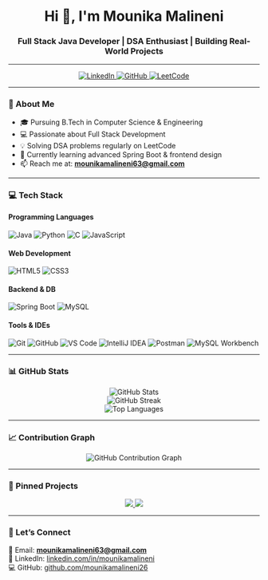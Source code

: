<h1 align="center">Hi 👋, I'm Mounika Malineni</h1>
<h3 align="center">Full Stack Java Developer | DSA Enthusiast | Building Real-World Projects</h3>

---

<p align="center">
  <a href="https://www.linkedin.com/in/mounikamalineni">
    <img alt="LinkedIn" src="https://img.shields.io/badge/LinkedIn-0A66C2?style=for-the-badge&logo=LinkedIn&logoColor=white" />
  </a>
  <a href="https://github.com/mounikamalineni26">
    <img alt="GitHub" src="https://img.shields.io/badge/GitHub-100000?style=for-the-badge&logo=github&logoColor=white" />
  </a>
  <a href="https://leetcode.com/Mounika__99/">
    <img alt="LeetCode" src="https://img.shields.io/badge/LeetCode-FFA116?style=for-the-badge&logo=LeetCode&logoColor=white" />
  </a>
</p>

---

### 🚀 About Me
- 🎓 Pursuing B.Tech in Computer Science & Engineering  
- 💻 Passionate about Full Stack Development  
- 💡 Solving DSA problems regularly on LeetCode  
- 🌱 Currently learning advanced Spring Boot & frontend design  
- 📫 Reach me at: **mounikamalineni63@gmail.com**

---

### 💻 Tech Stack

#### Programming Languages
![Java](https://img.shields.io/badge/Java-007396?style=flat-square&logo=java&logoColor=white)
![Python](https://img.shields.io/badge/Python-3776AB?style=flat-square&logo=python&logoColor=white)
![C](https://img.shields.io/badge/C-00599C?style=flat-square&logo=c&logoColor=white)
![JavaScript](https://img.shields.io/badge/JavaScript-F7DF1E?style=flat-square&logo=javascript&logoColor=black)

#### Web Development
![HTML5](https://img.shields.io/badge/HTML5-E34F26?style=flat-square&logo=html5&logoColor=white)
![CSS3](https://img.shields.io/badge/CSS3-1572B6?style=flat-square&logo=css3&logoColor=white)

#### Backend & DB
![Spring Boot](https://img.shields.io/badge/Spring_Boot-6DB33F?style=flat-square&logo=spring-boot&logoColor=white)
![MySQL](https://img.shields.io/badge/MySQL-4479A1?style=flat-square&logo=mysql&logoColor=white)

#### Tools & IDEs
![Git](https://img.shields.io/badge/Git-F05032?style=flat-square&logo=git&logoColor=white)
![GitHub](https://img.shields.io/badge/GitHub-181717?style=flat-square&logo=github&logoColor=white)
![VS Code](https://img.shields.io/badge/VSCode-007ACC?style=flat-square&logo=visual-studio-code&logoColor=white)
![IntelliJ IDEA](https://img.shields.io/badge/IntelliJIDEA-000000?style=flat-square&logo=intellijidea&logoColor=white)
![Postman](https://img.shields.io/badge/Postman-FF6C37?style=flat-square&logo=postman&logoColor=white)
![MySQL Workbench](https://img.shields.io/badge/MySQLWorkbench-4479A1?style=flat-square&logo=mysql&logoColor=white)

---

### 📊 GitHub Stats

<p align="center">
  <img src="https://github-readme-stats.vercel.app/api?username=mounikamalineni26&show_icons=true&theme=radical" alt="GitHub Stats" />
  <br />
  <img src="https://github-readme-streak-stats.herokuapp.com/?user=mounikamalineni26&theme=radical" alt="GitHub Streak" />
  <br />
  <img src="https://github-readme-stats.vercel.app/api/top-langs/?username=mounikamalineni26&layout=compact&theme=radical" alt="Top Languages" />
</p>

---

### 📈 Contribution Graph

<p align="center">
  <img src="https://github-readme-activity-graph.vercel.app/graph?username=mounikamalineni26&theme=dracula" alt="GitHub Contribution Graph" />
</p>

---

### 📌 Pinned Projects

<p align="center">
  <a href="https://github.com/mounikamalineni26/feedback-portal">
    <img src="https://github-readme-stats.vercel.app/api/pin/?username=mounikamalineni26&repo=feedback-portal&theme=radical" />
  </a>
  <a href="https://github.com/mounikamalineni26/MeetingBookingSystem">
    <img src="https://github-readme-stats.vercel.app/api/pin/?username=mounikamalineni26&repo=MeetingBookingSystem&theme=radical" />
  </a>
</p>

---

### 🔗 Let’s Connect
📧 Email: **mounikamalineni63@gmail.com**  
💼 LinkedIn: [linkedin.com/in/mounikamalineni](https://www.linkedin.com/in/mounikamalineni)  
💻 GitHub: [github.com/mounikamalineni26](https://github.com/mounikamalineni26)

